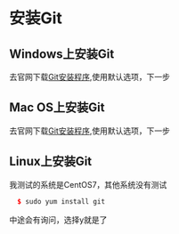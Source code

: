 # 安装Git
## Windows上安装Git
去官网下载[Git安装程序](https://git-scm.com/downloads),使用默认选项，下一步
## Mac OS上安装Git
去官网下载[Git安装程序](https://git-scm.com/downloads),使用默认选项，下一步
## Linux上安装Git
我测试的系统是CentOS7，其他系统没有测试
```l
  $ sudo yum install git
```
中途会有询问，选择y就是了

